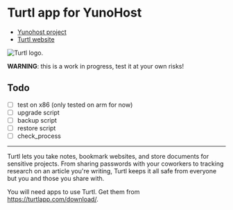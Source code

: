 # Turtl app for YunoHost

- [Yunohost project](https://yunohost.org)
- [Turtl website](https://turtlapp.com/)

![Turtl logo](https://avatars1.githubusercontent.com/u/5256479?v=4&s=200 "Turtl logo").

**WARNING**: this is a work in progress, test it at your own risks!

## Todo

- [ ] test on x86 (only tested on arm for now)
- [ ] upgrade script
- [ ] backup script
- [ ] restore script
- [ ] check_process

------------------------------

Turtl lets you take notes, bookmark websites, and store documents for sensitive projects.
From sharing passwords with your coworkers to tracking research on an article you're writing, Turtl keeps it all safe from everyone but you and those you share with.

You will need apps to use Turtl. Get them from <https://turtlapp.com/download/>.
